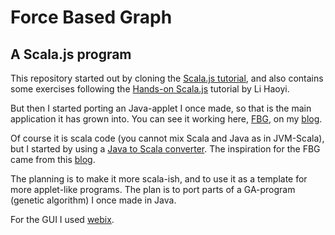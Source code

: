 # Force Based Graph
## A Scala.js program

This repository started out by cloning the [Scala.js tutorial](http://www.scala-js.org/doc/tutorial.html), and also contains some exercises following the [Hands-on Scala.js](http://www.lihaoyi.com/hands-on-scala-js/) tutorial by Li Haoyi.

But then I started porting an Java-applet I once made, so that is the main application it has grown into. You can see it working here, [FBG](http://hansdejong.github.io/statics/fbg/fbg.html), on my [blog](http://hansdejong.github.io/).

Of course it is scala code (you cannot mix Scala and Java as in JVM-Scala), but I  started by using a [Java to Scala converter](http://javatoscala.com/).
The inspiration for the FBG came from this [blog](http://blog.ivank.net/force-based-graph-drawing-in-as3.html).

The planning is to make it more scala-ish, and to use it as a template for more applet-like programs. The plan is to port parts of a GA-program (genetic algorithm) I once made in Java.



For the GUI I used [webix](https://webix.com/tutorials/).
